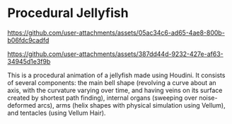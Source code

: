 # Procedural Jellyfish




https://github.com/user-attachments/assets/05ac34c6-ad65-4ae8-800b-b06fdc9cadfd

https://github.com/user-attachments/assets/387dd44d-9232-427e-af63-34945d1e3f9b

This is a procedural animation of a jellyfish made using Houdini. It consists of several components: the main bell shape (revolving a curve about an axis, with the curvature varying over time, and having veins on its surface created by shortest path finding), internal organs (sweeping over noise-deformed arcs), arms (helix shapes with physical simulation using Vellum), and tentacles (using Vellum Hair).
